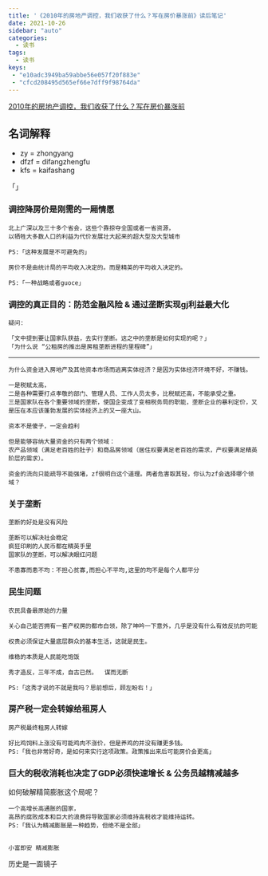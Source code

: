 ```yaml
---
title: '《2010年的房地产调控，我们收获了什么？写在房价暴涨前》读后笔记'
date: 2021-10-26
sidebar: "auto"
categories:
  - 读书
tags: 
  - 读书
keys:
 - "e10adc3949ba59abbe56e057f20f883e"
 - "cfcd208495d565ef66e7dff9f98764da"
---
```


[2010年的房地产调控，我们收获了什么？写在房价暴涨前](https://github.com/shengcaishizhan/kkndme_tianya)


## **名词解释**

- zy = zhongyang
- dfzf = difangzhengfu
- kfs = kaifashang

「」

### **调控降房价是刚需的一厢情愿**

```
北上广深以及三十多个省会，这些个靠掠夺全国或者一省资源，
以牺牲大多数人口的利益为代价发展壮大起来的超大型及大型城市

PS:「这种发展是不可避免的」
```

```
房价不是由统计局的平均收入决定的。而是精英的平均收入决定的。

PS:「一种战略或者guoce」
```

### **调控的真正目的：防范金融风险 & 通过垄断实现gj利益最大化**

```
疑问:

「文中提到要让国家队获益，去实行垄断。这之中的垄断是如何实现的呢？」
「为什么说 “公租房的推出是房租垄断进程的里程碑”」
```

<hr>

```
为什么资金进入房地产及其他资本市场而逃离实体经济？是因为实体经济环境不好，不赚钱。

一是税赋太高，
二是各种需要打点孝敬的部门、管理人员、工作人员太多，比税赋还高，不能承受之重。
三是国家队在各个重要领域的垄断，使国企变成了变相税务局的职能，垄断企业的暴利定价，又是压在本应该蓬勃发展的实体经济上的又一座大山。

资本不是傻子，一定会趋利

但是能够容纳大量资金的只有两个领域：
农产品领域（满足老百姓的肚子）和商品房领域（居住权要满足老百姓的需求，产权要满足精英阶层的需求）。

资金的流向只能疏导不能强堵，zf很明白这个道理。两者危害取其轻，你认为zf会选择哪个领域？
```


### **关于垄断**

```{7}
垄断的好处是没有风险

垄断可以解决社会稳定
疯狂印刷的人民币都在精英手里
国家队的垄断，可以解决眼红问题

不患寡而患不均：不担心贫寡,而担心不平均,这里的均不是每个人都平分
```


### **民生问题**

```
农民具备最原始的力量

关心自己能否拥有一套产权房的都市白领，除了呻吟一下意外，几乎是没有什么有效反抗的可能

权贵必须保证大量底层群众的基本生活，这就是民生。

维稳的本质是人民能吃饱饭

秀才造反，三年不成，自古已然。  谋而无断

PS:「这秀才说的不就是我吗？思前想后，顾左盼右！」

```


### **房产税一定会转嫁给租房人**

```
房产税最终租房人转嫁

好比鸡饲料上涨没有可能鸡肉不涨价，但是养鸡的并没有赚更多钱。
PS:「我也非常好奇，是如何来实行这项政策。政策推出来后可能房价会更高」
```

### **巨大的税收消耗也决定了GDP必须快速增长 & 公务员越精减越多**

如何破解精简膨胀这个局呢？

```
一个高增长高通胀的国家，
高昂的腐败成本和巨大的浪费将导致国家必须维持高税收才能维持运转。
PS:「我认为精减膨胀是一种趋势，但绝不是全部」


小富即安 精减膨胀 
```


历史是一面镜子